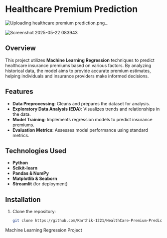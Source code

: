 # Healthcare Premium Prediction
![Uploading healthcare premium prediction.png…]()

![Screenshot 2025-05-22 083943](https://github.com/user-attachments/assets/883b9375-b38d-43e7-bec8-92e659b059be)



## Overview
This project utilizes **Machine Learning Regression** techniques to predict healthcare insurance premiums based on various factors. By analyzing historical data, the model aims to provide accurate premium estimates, helping individuals and insurance providers make informed decisions.

## Features
- **Data Preprocessing**: Cleans and prepares the dataset for analysis.
- **Exploratory Data Analysis (EDA)**: Visualizes trends and relationships in the data.
- **Model Training**: Implements regression models to predict insurance premiums.
- **Evaluation Metrics**: Assesses model performance using standard metrics.

## Technologies Used
- **Python**
- **Scikit-learn**
- **Pandas & NumPy**
- **Matplotlib & Seaborn**
- **Streamlit** (for deployment)

## Installation
1. Clone the repository:
   ```bash
   git clone https://github.com/Karthik-1221/HealthCare-Premium-Prediction.git# HealthCare-Premium-Prediction
Machine Learning Regression Project 
